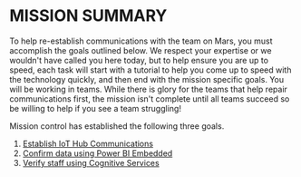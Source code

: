 # MISSION SUMMARY

To help re-establish communications with the team on Mars, you must accomplish the goals outlined below. We respect your expertise or we wouldn't have called you here today, but to help ensure you are up to speed, each task will start with a tutorial to help you come up to speed with the technology quickly, and then end with the mission specific goals.  You will be working in teams.  While there is glory for the teams that help repair communications first, the mission isn't complete until all teams succeed so be willing to help if you see a team struggling!

Mission control has established the following three goals.

1. [Establish IoT Hub Communications](IoTHubs/readme.md)
1. [Confirm data using Power BI Embedded](PowerBIEmbedded/readme.md)
1. [Verify staff using Cognitive Services](CognitiveServices/readme.md)



